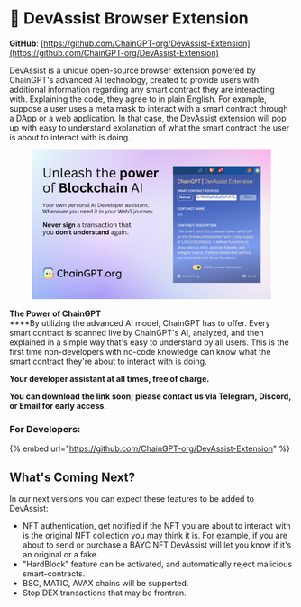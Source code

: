 # 🔎 DevAssist Browser Extension

**GitHub**: [https://github.com/ChainGPT-org/DevAssist-Extension](https://github.com/ChainGPT-org/DevAssist-Extension)

DevAssist is a unique open-source browser extension powered by ChainGPT's advanced AI technology, created to provide users with additional information regarding any smart contract they are interacting with. Explaining the code, they agree to in plain English. For example, suppose a user uses a meta mask to interact with a smart contract through a DApp or a web application. In that case, the DevAssist extension will pop up with easy to understand explanation of what the smart contract the user is about to interact with is doing.&#x20;

<figure><img src="../../.gitbook/assets/DevAssist Screenshots.png" alt=""><figcaption></figcaption></figure>

**The Power of ChainGPT**\
****By utilizing the advanced AI model, ChainGPT has to offer. Every smart contract is scanned live by ChainGPT's AI, analyzed, and then explained in a simple way that's easy to understand by all users. This is the first time non-developers with no-code knowledge can know what the smart contract they're about to interact with is doing.

**Your developer assistant at all times, free of charge.**

**You can download the link soon; please contact us via Telegram, Discord, or Email for early access.**

### **For Developers:**

{% embed url="https://github.com/ChainGPT-org/DevAssist-Extension" %}

## What's Coming Next?

In our next versions you can expect these features to be added to DevAssist:

* NFT authentication, get notified if the NFT you are about to interact with is the original NFT collection you may think it is. For example, if you are about to send or purchase a BAYC NFT DevAssist will let you know if it's an original or a fake.
* "HardBlock" feature can be activated, and automatically reject malicious smart-contracts.&#x20;
* BSC, MATIC, AVAX chains will be supported.
* Stop DEX transactions that may be frontran.
